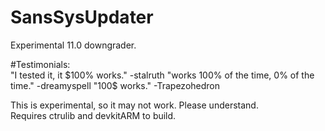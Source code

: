 # SansSysUpdater
Experimental 11.0 downgrader.

#Testimonials:     
"I tested it, it $100% works." -stalruth     
"works 100% of the time, 0% of the time." -dreamyspell     
"100$ works." -Trapezohedron     
     
This is experimental, so it may not work. Please understand.     
Requires ctrulib and devkitARM to build.
